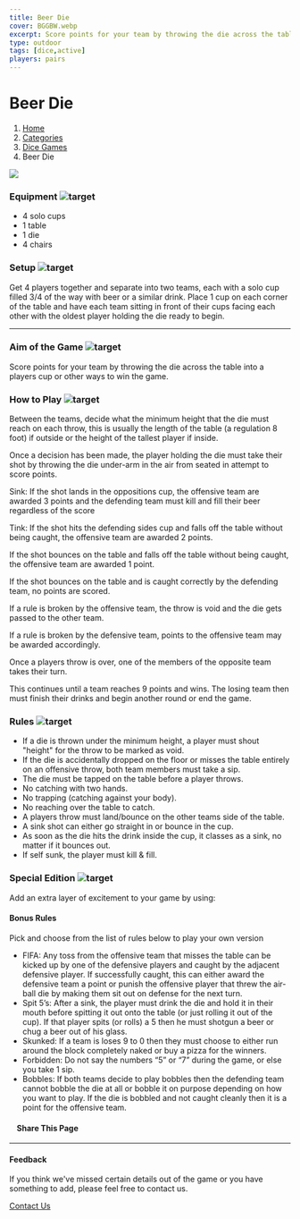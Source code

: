 ```yaml
---
title: Beer Die
cover: BGGBW.webp
excerpt: Score points for your team by throwing the die across the table into a players cup or other ways to win the game.
type: outdoor
tags: [dice,active]
players: pairs
---
```


# Beer Die

1.  [Home](/)
2.  [Categories](GameCategories)
3.  [Dice Games](GameCategories/DiceGames)
4.  Beer Die

![](public/images/beerdie.webp)

### Equipment ![target](/images/liquor.webp)

-   4 solo cups
-   1 table
-   1 die
-   4 chairs

### Setup ![target](/images/settings.webp)

Get 4 players together and separate into two teams, each with a solo cup filled 3/4 of the way with beer or a similar drink. Place 1 cup on each corner of the table and have each team sitting in front of their cups facing each other with the oldest player holding the die ready to begin.

* * *

### Aim of the Game ![target](/images/target.webp)

Score points for your team by throwing the die across the table into a players cup or other ways to win the game.

### How to Play ![target](/images/question.webp)

Between the teams, decide what the minimum height that the die must reach on each throw, this is usually the length of the table (a regulation 8 foot) if outside or the height of the tallest player if inside.

Once a decision has been made, the player holding the die must take their shot by throwing the die under-arm in the air from seated in attempt to score points.

Sink: If the shot lands in the oppositions cup, the offensive team are awarded 3 points and the defending team must kill and fill their beer regardless of the score

Tink: If the shot hits the defending sides cup and falls off the table without being caught, the offensive team are awarded 2 points.

If the shot bounces on the table and falls off the table without being caught, the offensive team are awarded 1 point.

If the shot bounces on the table and is caught correctly by the defending team, no points are scored.

If a rule is broken by the offensive team, the throw is void and the die gets passed to the other team.

If a rule is broken by the defensive team, points to the offensive team may be awarded accordingly.

Once a players throw is over, one of the members of the opposite team takes their turn.

This continues until a team reaches 9 points and wins. The losing team then must finish their drinks and begin another round or end the game.

### Rules ![target](/images/rules.webp)

-   If a die is thrown under the minimum height, a player must shout "height" for the throw to be marked as void.
-   If the die is accidentally dropped on the floor or misses the table entirely on an offensive throw, both team members must take a sip.
-   The die must be tapped on the table before a player throws.
-   No catching with two hands.
-   No trapping (catching against your body).
-   No reaching over the table to catch.
-   A players throw must land/bounce on the other teams side of the table.
-   A sink shot can either go straight in or bounce in the cup.
-   As soon as the die hits the drink inside the cup, it classes as a sink, no matter if it bounces out.
-   If self sunk, the player must kill & fill.

### Special Edition ![target](/images/special.webp)

Add an extra layer of excitement to your game by using:

#### **Bonus Rules**

Pick and choose from the list of rules below to play your own version

-   FIFA: Any toss from the offensive team that misses the table can be kicked up by one of the defensive players and caught by the adjacent defensive player. If successfully caught, this can either award the defensive team a point or punish the offensive player that threw the air-ball die by making them sit out on defense for the next turn.
-   Spit 5’s: After a sink, the player must drink the die and hold it in their mouth before spitting it out onto the table (or just rolling it out of the cup). If that player spits (or rolls) a 5 then he must shotgun a beer or chug a beer out of his glass.
-   Skunked: If a team is loses 9 to 0 then they must choose to either run around the block completely naked or buy a pizza for the winners.
-   Forbidden: Do not say the numbers “5” or “7” during the game, or else you take 1 sip.
-   Bobbles: If both teams decide to play bobbles then the defending team cannot bobble the die at all or bobble it on purpose depending on how you want to play. If the die is bobbled and not caught cleanly then it is a point for the offensive team.

####     Share This Page

[](https://www.facebook.com/sharer/sharer.php?u=beergogglegames.co.uk/GameCategories/DiceGames/beerdie)[](https://www.instagram.com/direct/new/)[](https://twitter.com/intent/tweet?url=beergogglegames.co.uk/GameCategories/DiceGames/beerdie)

* * *

#### Feedback

If you think we've missed certain details out of the game or you have something to add, please feel free to contact us.

  
  
  
[Contact Us](contact)
